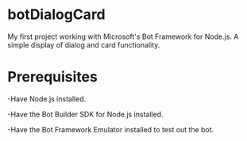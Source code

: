 # botDialogCard
My first project working with Microsoft's Bot Framework for Node.js. A simple display of dialog and card functionality.

# Prerequisites
-Have Node.js installed.

-Have the Bot Builder SDK for Node.js installed.

-Have the Bot Framework Emulator installed to test out the bot.



